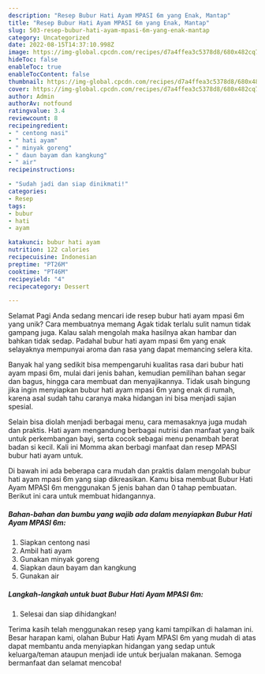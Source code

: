 ```yaml
---
description: "Resep Bubur Hati Ayam MPASI 6m yang Enak, Mantap"
title: "Resep Bubur Hati Ayam MPASI 6m yang Enak, Mantap"
slug: 503-resep-bubur-hati-ayam-mpasi-6m-yang-enak-mantap
category: Uncategorized
date: 2022-08-15T14:37:10.998Z
image: https://img-global.cpcdn.com/recipes/d7a4ffea3c5378d8/680x482cq70/bubur-hati-ayam-mpasi-6m-foto-resep-utama.jpg
hideToc: false
enableToc: true
enableTocContent: false
thumbnail: https://img-global.cpcdn.com/recipes/d7a4ffea3c5378d8/680x482cq70/bubur-hati-ayam-mpasi-6m-foto-resep-utama.jpg
cover: https://img-global.cpcdn.com/recipes/d7a4ffea3c5378d8/680x482cq70/bubur-hati-ayam-mpasi-6m-foto-resep-utama.jpg
author: Admin
authorAv: notfound
ratingvalue: 3.4
reviewcount: 8
recipeingredient:
- " centong nasi"
- " hati ayam"
- " minyak goreng"
- " daun bayam dan kangkung"
- " air"
recipeinstructions:

- "Sudah jadi dan siap dinikmati!"
categories:
- Resep
tags:
- bubur
- hati
- ayam

katakunci: bubur hati ayam 
nutrition: 122 calories
recipecuisine: Indonesian
preptime: "PT26M"
cooktime: "PT46M"
recipeyield: "4"
recipecategory: Dessert

---
```



Selamat Pagi Anda sedang mencari ide resep bubur hati ayam mpasi 6m yang unik? Cara membuatnya memang Agak tidak terlalu sulit namun tidak gampang juga. Kalau salah mengolah maka hasilnya akan hambar dan bahkan tidak sedap. Padahal bubur hati ayam mpasi 6m yang enak selayaknya mempunyai aroma dan rasa yang dapat memancing selera kita.


Banyak hal yang sedikit bisa mempengaruhi kualitas rasa dari bubur hati ayam mpasi 6m, mulai dari jenis bahan, kemudian pemilihan bahan segar dan bagus, hingga cara membuat dan menyajikannya. Tidak usah bingung jika ingin menyiapkan bubur hati ayam mpasi 6m yang enak di rumah, karena asal sudah tahu caranya maka hidangan ini bisa menjadi sajian spesial.

Selain bisa diolah menjadi berbagai menu, cara memasaknya juga mudah dan praktis. Hati ayam mengandung berbagai nutrisi dan manfaat yang baik untuk perkembangan bayi, serta cocok sebagai menu penambah berat badan si kecil. Kali ini Momma akan berbagi manfaat dan resep MPASI bubur hati ayam untuk.


Di bawah ini ada beberapa cara mudah dan praktis dalam mengolah bubur hati ayam mpasi 6m yang siap dikreasikan. Kamu bisa membuat Bubur Hati Ayam MPASI 6m menggunakan 5 jenis bahan dan 0 tahap pembuatan. Berikut ini cara untuk membuat hidangannya.

<!--inarticleads1-->

##### Bahan-bahan dan bumbu yang wajib ada dalam menyiapkan Bubur Hati Ayam MPASI 6m:

1. Siapkan  centong nasi
1. Ambil  hati ayam
1. Gunakan  minyak goreng
1. Siapkan  daun bayam dan kangkung
1. Gunakan  air




<!--inarticleads2-->

##### Langkah-langkah untuk buat Bubur Hati Ayam MPASI 6m:


1. Selesai dan siap dihidangkan!



Terima kasih telah menggunakan resep yang kami tampilkan di halaman ini. Besar harapan kami, olahan Bubur Hati Ayam MPASI 6m yang mudah di atas dapat membantu anda menyiapkan hidangan yang sedap untuk keluarga/teman ataupun menjadi ide untuk berjualan makanan. Semoga bermanfaat dan selamat mencoba!
